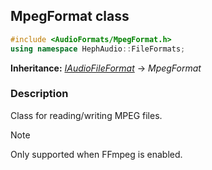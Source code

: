 ## MpegFormat class
```c++
#include <AudioFormats/MpegFormat.h>
using namespace HephAudio::FileFormats;
```
**Inheritance:** *[IAudioFileFormat](/docs/HephAudio/AudioFormats/IAudioFileFormat.md)* -> *MpegFormat*

### Description
Class for reading/writing MPEG files.

> [!NOTE]
> Only supported when FFmpeg is enabled.
